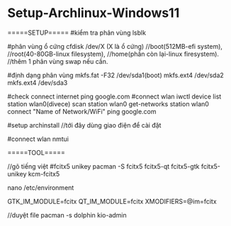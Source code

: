 ﻿# Setup-Archlinux-Windows11
 
=====SETUP=====
#kiểm tra phân vùng
lsblk

#phân vùng ổ cứng
cfdisk /dev/X (X là ổ cứng)
//boot(512MB-efi system), 
//root(40-80GB-linux filesystem), 
//home(phần còn lại-linux firesystem). 
//thêm 1 phân vùng swap nếu cần.

#định dạng phân vùng 
mkfs.fat -F32 /dev/sda1(boot)
mkfs.ext4 /dev/sda2
mkfs.ext4 /dev/sda3

#check connect internet
ping google.com
#connect wlan
iwctl
device list
station wlan0(divece) scan
station wlan0 get-networks
station wlan0 connect "Name of Network/WiFi"
ping google.com

#setup
archinstall 
//tới đây dùng giao điện để cài đặt

#connect wlan
nmtui

=====TOOL=====

//gõ tiếng việt
#fcitx5 unikey
pacman -S fcitx5 fcitx5-qt fcitx5-gtk fcitx5-unikey kcm-fcitx5

nano /etc/environment

GTK_IM_MODULE=fcitx
QT_IM_MODULE=fcitx
XMODIFIERS=@im=fcitx

//duyệt file 
pacman -s dolphin kio-admin
